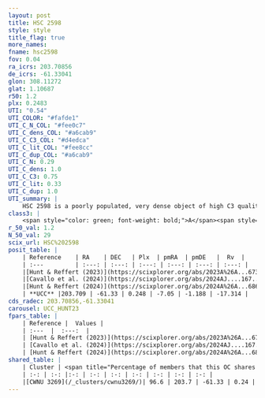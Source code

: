 ```yaml
---
layout: post
title: HSC 2598
style: style
title_flag: true
more_names: 
fname: hsc2598
fov: 0.04
ra_icrs: 203.70856
de_icrs: -61.33041
glon: 308.11272
glat: 1.10687
r50: 1.2
plx: 0.2483
UTI: "0.54"
UTI_COLOR: "#fafde1"
UTI_C_N_COL: "#fee0c7"
UTI_C_dens_COL: "#a6cab9"
UTI_C_C3_COL: "#d4edca"
UTI_C_lit_COL: "#fee8cc"
UTI_C_dup_COL: "#a6cab9"
UTI_C_N: 0.29
UTI_C_dens: 1.0
UTI_C_C3: 0.75
UTI_C_lit: 0.33
UTI_C_dup: 1.0
UTI_summary: |
    HSC 2598 is a poorly populated, very dense object of high C3 quality. It was recently reported in the literature. This object shares a large percentage of members with a later reported entry.
class3: |
    <span style="color: green; font-weight: bold;">A</span><span style="color: #FFC300; font-weight: bold;">B</span>
r_50_val: 1.2
N_50_val: 29
scix_url: HSC%202598
posit_table: |
    | Reference    | RA    | DEC   | Plx  | pmRA  | pmDE   |  Rv  |
    | :---         | :---: | :---: | :---: | :---: | :---: | :---: |
    |[Hunt & Reffert (2023)](https://scixplorer.org/abs/2023A%26A...673A.114H) | 203.719 | -61.329 | 0.246 | -7.035 | -1.216 | -8.612 |
    |[Cavallo et al. (2024)](https://scixplorer.org/abs/2024AJ....167...12C) | 203.693 | -61.323 | 0.248 | -- | -- | -- |
    |[Hunt & Reffert (2024)](https://scixplorer.org/abs/2024A%26A...686A..42H) | 203.719 | -61.329 | 0.246 | -7.035 | -1.216 | -8.612 |
    | **UCC** |203.709 | -61.33 | 0.248 | -7.05 | -1.188 | -17.314 | 
cds_radec: 203.70856,-61.33041
carousel: UCC_HUNT23
fpars_table: |
    | Reference |  Values |
    | :---  |  :---:  |
    | [Hunt & Reffert (2023)](https://scixplorer.org/abs/2023A%26A...673A.114H) | `AV50=3.875, diffAV50=2.243, MOD50=12.841, logAge50=8.36` |
    | [Cavallo et al. (2024)](https://scixplorer.org/abs/2024AJ....167...12C) | `AV50=4.08, dMod50=12.38, logAge50=8.43, [Fe/H]50=-0.54` |
    | [Hunt & Reffert (2024)](https://scixplorer.org/abs/2024A%26A...686A..42H) | `MassJ=598.525` |
shared_table: |
    | Cluster | <span title="Percentage of members that this OC shares with the ones listed">%</span>   | RA   | DEC   | Plx   | pmRA  | pmDE  | Rv | UTI |
    | :-: | :-: |:-: | :-: | :-: | :-: | :-: | :-: | :-: |
    |[CWNU 3269](/_clusters/cwnu3269/)| 96.6 | 203.7 | -61.33 | 0.24 | -7.06 | -1.19 | -8.58 |0.16 |
---
```

